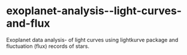 # exoplanet-analysis--light-curves-and-flux
Exoplanet data analysis- of light curves using lightkurve package and fluctuation (flux) records of stars.
